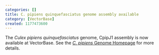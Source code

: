 ```yaml
---
categories: []
title: C. pipiens quinquefasciatus genome assembly available
category: [VectorBase]
created: 1177473600
---
```

The <i>Culex pipiens quinquefasciatus</i> genome, CpipJ1 assembly is now available at VectorBase. See the <a href="/organisms/culex-quinquefasciatus"><i>C. pipiens</i> Genome Homepage</a> for more details. 

